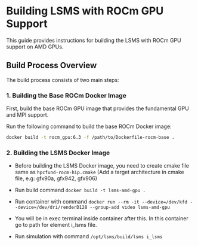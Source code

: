 # Building LSMS with ROCm GPU Support

This guide provides instructions for building the LSMS with ROCm GPU support on AMD GPUs.

## Build Process Overview

The build process consists of two main steps:

### 1. Building the Base ROCm Docker Image

First, build the base ROCm GPU image that provides the fundamental GPU and MPI support.

Run the following command to build the base ROCm Docker image:

```bash
docker build -t rocm_gpu:6.3 -f /path/to/Dockerfile-rocm-base .
```

### 2. Building the LSMS Docker Image

- Before building the LSMS Docker image, you need to create cmake file same as ```hpcfund-rocm-hip.cmake``` (Add a target architecture in cmake file, e.g: gfx90a, gfx942, gfx906)

- Run build command ``` docker build -t lsms-amd-gpu . ```

- Run container with command ``` docker run --rm -it --device=/dev/kfd --device=/dev/dri/renderD128 --group-add video lsms-amd-gpu ```

- You will be in exec terminal inside container after this. In this container go to path for element i_lsms file.

- Run simulation with command ``` /opt/lsms/build/lsms i_lsms ```

